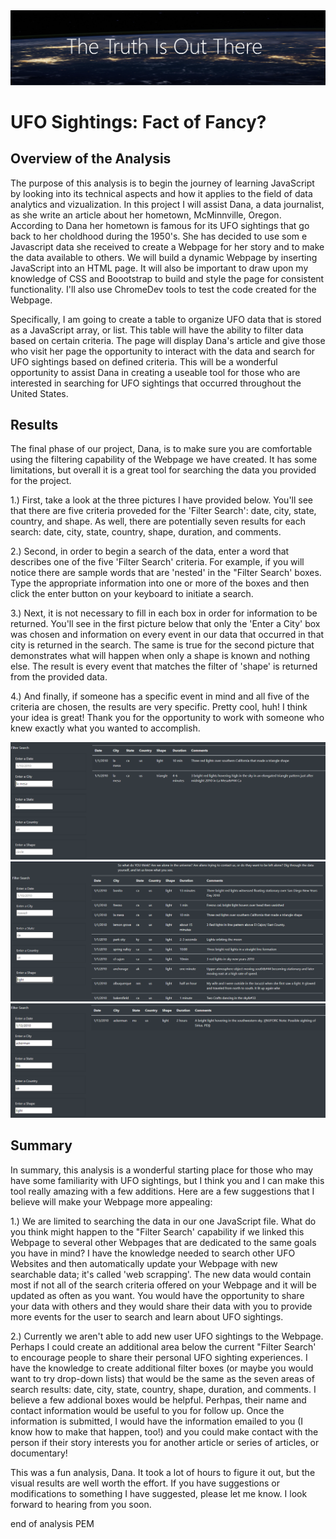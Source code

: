 <img src="truth.png">

# UFO Sightings: Fact of Fancy?

## Overview of the Analysis

The purpose of this analysis is to begin the journey of learning JavaScript by looking into its technical aspects and how it applies to the field of data analytics and vizualization. In this project I will assist Dana, a data journalist, as she write an article about her hometown, McMinnville, Oregon. According to Dana her hometown is famous for its UFO sightings that go back to her choldhood during the 1950's. She has decided to use som e Javascript data she received to create a Webpage for her story and to make the data available to others. We will build a dynamic Webpage by inserting JavaScript into an HTML page. It will also be important to draw upon my knowledge of CSS and Boootstrap to build and style the page for consistent functionality. I'll also use ChromeDev tools to test the code created for the Webpage.

Specifically, I am going to create a table to organize UFO data that is stored as a JavaScript array, or list. This table will have the ability to filter data based on certain criteria. The page will display Dana's article and give those who visit her page the opportunity to interact with the data and search for UFO sightings based on defined criteria. This will be a wonderful opportunity to assist Dana in creating a useable tool for those who are interested in searching for UFO sightings that occurred throughout the United States.

## Results 
The final phase of our project, Dana, is to make sure you are comfortable using the filtering capability of the Webpage we have created. It has some limitations, but overall it is a great tool for searching the data you provided for the project. 

1.) First, take a look at the three pictures I have provided below. You'll see that there are five criteria proveded for the 'Filter Search': date, city, state, country, and shape. As well, there are potentially seven results for each search: date, city, state, country, shape, duration, and comments. 

2.) Second, in order to begin a search of the data, enter a word that describes one of the five 'Filter Search' criteria. For example, if you will notice there are sample words that are 'nested' in the "Filter Search' boxes. Type the appropriate information into one or more of the boxes and then click the enter button on your keyboard to initiate a search. 

3.) Next, it is not necessary to fill in each box in order for information to be returned. You'll see in the first picture below that only the 'Enter a City' box was chosen and information on every event in our data that occurred in that city is returned in the search. The same is true for the second picture that demonstrates what will happen when only a shape is known and nothing else. The result is every event that matches the filter of 'shape' is returned from the provided data. 

4.) And finally, if someone has a specific event in mind and all five of the criteria are chosen, the results are very specific. Pretty cool, huh! I think your idea is great! Thank you for the opportunity to work with someone who knew exactly what you wanted to accomplish. 

<img src="filter_city.png">
<img src="filter_shape.png">
<img src="filter_all.png">


## Summary
In summary, this analysis is a wonderful starting place for those who may have some familiarity with UFO sightings, but I think you and I can make this tool really amazing with a few additions. Here are a few suggestions that I believe will make your Webpage more appealing:

1.) We are limited to searching the data in our one JavaScript file. What do you think might happen to the "Filter Search' capability if we linked this Webpage to several other Webpages that are dedicated to the same goals you have in mind? I have the knowledge needed to search other UFO Websites and then automatically update your Webpage with new searchable data; it's called 'web scrapping'. The new data would contain most if not all of the search criteria offered on your Webpage and it will be updated as often as you want. You would have the opportunity to share your data with others and they would share their data with you to provide more events for the user to search and learn about UFO sightings.

2.) Currently we aren't able to add new user UFO sightings to the Webpage. Perhaps I could create an additional area below the current "Filter Search' to encourage people to share their personal UFO sighting experiences. I have the knowledge to create additional filter boxes (or maybe you would want to try drop-down lists) that would be the same as the seven areas of search results: date, city, state, country, shape, duration, and comments. I believe a few addional boxes would be helpful. Perhpas, their name and contact information would be useful to you for follow up. Once the information is submitted, I would have the information emailed to you (I know how to make that happen, too!) and you could make contact with the person if their story interests you for another article or series of articles, or documentary! 

This was a fun analysis, Dana. It took a lot of hours to figure it out, but the visual results are well worth the effort. If you have suggestions or modifications to something I have suggested, please let me know. I look forward to hearing from you soon.

end of analysis PEM
